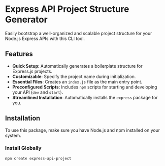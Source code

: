 # Express API Project Structure Generator

Easily bootstrap a well-organized and scalable project structure for your Node.js Express APIs with this CLI tool.

## Features

- **Quick Setup**: Automatically generates a boilerplate structure for Express.js projects.
- **Customizable**: Specify the project name during initialization.
- **Essential Files**: Creates an `index.js` file as the main entry point.
- **Preconfigured Scripts**: Includes `npm` scripts for starting and developing your API (`dev` and `start`).
- **Streamlined Installation**: Automatically installs the `express` package for you.

## Installation

To use this package, make sure you have Node.js and npm installed on your system.

### Install Globally

```bash
npm create express-api-project
